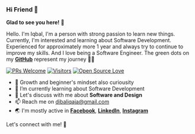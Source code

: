 ### Hi Friend 👋

**Glad to see you here!** :star_struck:

Hello. I'm Iqbal, I'm a person with strong passion to learn new things. Currently, I'm interested and learning about Software Development. Experienced for approximately more 1 year and always try to continue to improve my skills. And I love being a Software Engineer. The green dots on my [**GitHub**](https://github.com/dibaliqaja?tab=repositories) represent my journey :running_man:

[![PRs Welcome](https://img.shields.io/badge/PRs-welcome-brightgreen.svg?style=flat&logo=github)](https://github.com/dibaliqaja) [![Visitors](https://visitor-badge.glitch.me/badge?page_id=dibaliqaja.visitor-badge)](https://github.com/dibaliqaja) [![Open Source Love](https://badges.frapsoft.com/os/v2/open-source.svg?v=103)](https://github.com/dibaliqaja)

- 🧠 Growth and beginner's mindset also curiousity
- 🌱 I’m currently learning about Software Development
- 💬 Let's discuss with me about **Software and Design**
- 📫 Reach me on dibaliqaja@gmail.com 
- 🌏 I'm mostly active in 
    **[Facebook](https://www.facebook.com/dibaliqaja/)**, 
    **[LinkedIn](https://www.linkedin.com/in/dibaliqaja/)**, 
    **[Instagram](https://www.instagram.com/dibaliqaja/)** 

Let's connect with me! 🚀 

